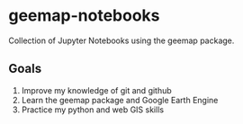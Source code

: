 # geemap-notebooks
Collection of Jupyter Notebooks using the geemap package.

## Goals

1. Improve my knowledge of git and github
2. Learn the geemap package and Google Earth Engine
3. Practice my python and web GIS skills